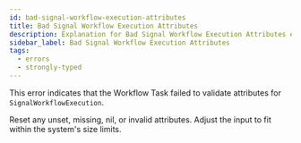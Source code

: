 ```yaml
---
id: bad-signal-workflow-execution-attributes
title: Bad Signal Workflow Execution Attributes
description: Explanation for Bad Signal Workflow Execution Attributes error message, and how to fix it.
sidebar_label: Bad Signal Workflow Execution Attributes
tags:
  - errors
  - strongly-typed
---
```


This error indicates that the Workflow Task failed to validate attributes for `SignalWorkflowExecution`.

Reset any unset, missing, nil, or invalid attributes.
Adjust the input to fit within the system's size limits.
